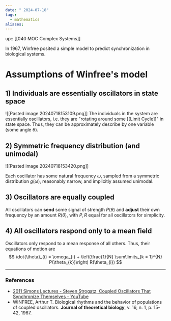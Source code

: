 ```yaml
---
date: " 2024-07-18"
tags:
  - mathematics
aliases:
---
```


up:: [[040 MOC Complex Systems]]

In 1967, Winfree posited a simple model to predict synchronization in biological systems. 

# Assumptions of Winfree's model
## 1) Individuals are essentially oscillators in state space
![[Pasted image 20240718153109.png]]
The individuals in the system are essentially oscillators, i.e. they are "rotating around some [[Limit Cycle]]" in state space. Thus, they can be approximately describe by one variable (some angle $\theta$).

## 2) Symmetric frequency distribution (and unimodal)
![[Pasted image 20240718153420.png]]

Each oscillator has some natural frequency $\omega$, sampled from a symmetric distribution $g(\omega)$, reasonably narrow, and implicitly assumed unimodal.

## 3) Oscillators are equally coupled
All oscillators can **send** some signal of strength $P(\theta)$ and **adjust** their own frequency by an amount $R(\theta)$, with $P, R$ equal for all oscillators for simplicity.

## 4) All oscillators respond only to a mean field
Oscillators only respond to a mean response of all others. Thus, their equations of motion are
$$
\dot{\theta}_{i} = \omega_{i} + \left(\frac{1}{N} \sum\limits_{k = 1}^{N} P(\theta_{k})\right) R(\theta_{i})
$$

---
### References
- [2011 Simons Lectures - Steven Strogatz, Coupled Oscillators That Synchronize Themselves - YouTube](https://www.youtube.com/watch?v=5zFDMyQ8z8g&list=PLZQSCiYQXGz8QIEgXyfF8uiiCpkGJuzhr&index=2)
- WINFREE, Arthur T. Biological rhythms and the behavior of populations of coupled oscillators. **Journal of theoretical biology**, v. 16, n. 1, p. 15-42, 1967.
